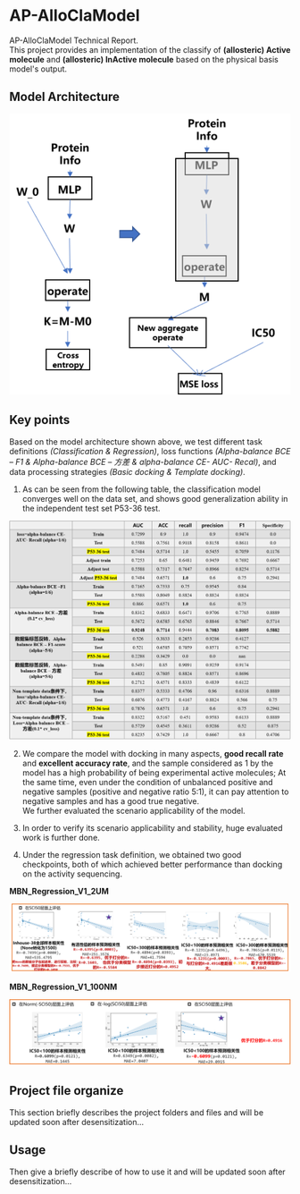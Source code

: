 # AP-AlloClaModel
AP-AlloClaModel Technical Report.  
This project provides an implementation of the classify of **(allosteric) Active molecule** and **(allosteric) InActive molecule** based on the physical basis model's output.
      
## Model Architecture
![alt text](imgs/image.png)

## Key points   
Based on the model architecture shown above, we test different task definitions _(Classification & Regression)_, loss functions _(Alpha-balance BCE – F1
 & Alpha-balance BCE – 方差 & alpha-balance CE- AUC- Recal)_, and data processing strategies _(Basic docking & Template docking)_.    

1.  As can be seen from the following table, the classification model converges well on the data set, and shows good generalization ability in the independent test set P53-36 test.  

![alt text](imgs/image-1.png)  

2. We compare the model with docking in many aspects, **good recall rate** and **excellent accuracy rate**, and the sample considered as 1 by the model has a high probability of being experimental active molecules; At the same time, even under the condition of unbalanced positive and negative samples (positive and negative ratio 5:1), it can pay attention to negative samples and has a good true negative.   
We further evaluated the scenario applicability of the model.   
3. In order to verify its scenario applicability and stability, huge evaluated work is further done. 

4.    Under the regression task definition, we obtained two good checkpoints, both of which achieved better performance than docking on the activity sequencing.     

**MBN_Regression_V1_2UM**  

![alt text](imgs/image-2.png)   
   

**MBN_Regression_V1_100NM**   

![alt text](imgs/image-3.png)


## Project file organize  
This section briefly describes the project folders and files and will be updated soon after desensitization...  

## Usage
Then give a briefly describe of how to use it and will be updated soon after desensitization...